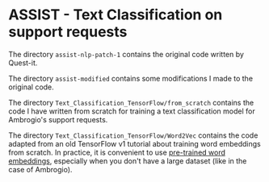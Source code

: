 # ASSIST - Text Classification on support requests

The directory `assist-nlp-patch-1` contains the original code written by Quest-it.

The directory `assist-modified` contains some modifications I made to the original code.

The directory `Text_Classification_TensorFlow/from_scratch` contains the code I have written from scratch for training a text classification model for Ambrogio's support requests.

The directory `Text_Classification_TensorFlow/Word2Vec` contains the code adapted from an old TensorFlow v1 tutorial about training word embeddings from scratch. In practice, it is convenient to use [pre-trained word embeddings](http://hlt.isti.cnr.it/wordembeddings/), especially when you don't have a large dataset (like in the case of Ambrogio).
